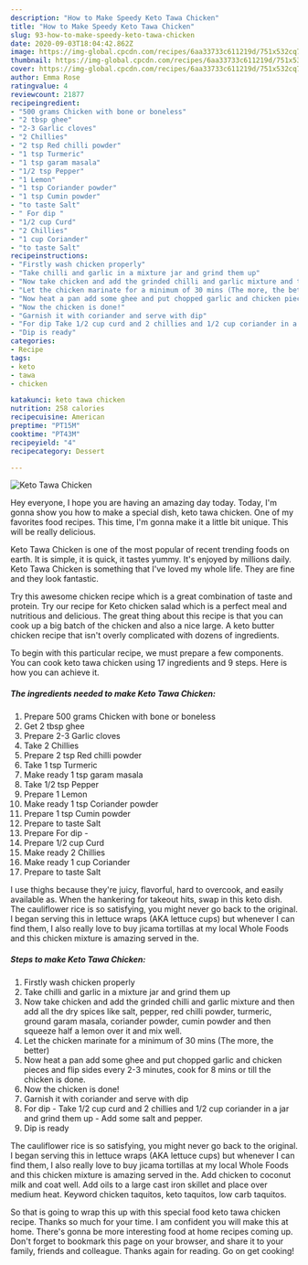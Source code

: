 ```yaml
---
description: "How to Make Speedy Keto Tawa Chicken"
title: "How to Make Speedy Keto Tawa Chicken"
slug: 93-how-to-make-speedy-keto-tawa-chicken
date: 2020-09-03T18:04:42.862Z
image: https://img-global.cpcdn.com/recipes/6aa33733c611219d/751x532cq70/keto-tawa-chicken-recipe-main-photo.jpg
thumbnail: https://img-global.cpcdn.com/recipes/6aa33733c611219d/751x532cq70/keto-tawa-chicken-recipe-main-photo.jpg
cover: https://img-global.cpcdn.com/recipes/6aa33733c611219d/751x532cq70/keto-tawa-chicken-recipe-main-photo.jpg
author: Emma Rose
ratingvalue: 4
reviewcount: 21877
recipeingredient:
- "500 grams Chicken with bone or boneless"
- "2 tbsp ghee"
- "2-3 Garlic cloves"
- "2 Chillies"
- "2 tsp Red chilli powder"
- "1 tsp Turmeric"
- "1 tsp garam masala"
- "1/2 tsp Pepper"
- "1 Lemon"
- "1 tsp Coriander powder"
- "1 tsp Cumin powder"
- "to taste Salt"
- " For dip "
- "1/2 cup Curd"
- "2 Chillies"
- "1 cup Coriander"
- "to taste Salt"
recipeinstructions:
- "Firstly wash chicken properly"
- "Take chilli and garlic in a mixture jar and grind them up"
- "Now take chicken and add the grinded chilli and garlic mixture and then add all the dry spices like salt, pepper, red chilli powder, turmeric, ground garam masala, coriander powder, cumin powder and then squeeze half a lemon over it and mix well."
- "Let the chicken marinate for a minimum of 30 mins (The more, the better)"
- "Now heat a pan add some ghee and put chopped garlic and chicken pieces and flip sides every 2-3 minutes, cook for 8 mins or till the chicken is done."
- "Now the chicken is done!"
- "Garnish it with coriander and serve with dip"
- "For dip Take 1/2 cup curd and 2 chillies and 1/2 cup coriander in a jar and grind them up  Add some salt and pepper."
- "Dip is ready"
categories:
- Recipe
tags:
- keto
- tawa
- chicken

katakunci: keto tawa chicken 
nutrition: 258 calories
recipecuisine: American
preptime: "PT15M"
cooktime: "PT43M"
recipeyield: "4"
recipecategory: Dessert

---
```



![Keto Tawa Chicken](https://img-global.cpcdn.com/recipes/6aa33733c611219d/751x532cq70/keto-tawa-chicken-recipe-main-photo.jpg)

Hey everyone, I hope you are having an amazing day today. Today, I'm gonna show you how to make a special dish, keto tawa chicken. One of my favorites food recipes. This time, I'm gonna make it a little bit unique. This will be really delicious.

Keto Tawa Chicken is one of the most popular of recent trending foods on earth. It is simple, it is quick, it tastes yummy. It's enjoyed by millions daily. Keto Tawa Chicken is something that I've loved my whole life. They are fine and they look fantastic.

Try this awesome chicken recipe which is a great combination of taste and protein. Try our recipe for Keto chicken salad which is a perfect meal and nutritious and delicious. The great thing about this recipe is that you can cook up a big batch of the chicken and also a nice large. A keto butter chicken recipe that isn&#39;t overly complicated with dozens of ingredients.


To begin with this particular recipe, we must prepare a few components. You can cook keto tawa chicken using 17 ingredients and 9 steps. Here is how you can achieve it.

<!--inarticleads1-->

##### The ingredients needed to make Keto Tawa Chicken:

1. Prepare 500 grams Chicken with bone or boneless
1. Get 2 tbsp ghee
1. Prepare 2-3 Garlic cloves
1. Take 2 Chillies
1. Prepare 2 tsp Red chilli powder
1. Take 1 tsp Turmeric
1. Make ready 1 tsp garam masala
1. Take 1/2 tsp Pepper
1. Prepare 1 Lemon
1. Make ready 1 tsp Coriander powder
1. Prepare 1 tsp Cumin powder
1. Prepare to taste Salt
1. Prepare  For dip -
1. Prepare 1/2 cup Curd
1. Make ready 2 Chillies
1. Make ready 1 cup Coriander
1. Prepare to taste Salt


I use thighs because they&#39;re juicy, flavorful, hard to overcook, and easily available as. When the hankering for takeout hits, swap in this keto dish. The cauliflower rice is so satisfying, you might never go back to the original. I began serving this in lettuce wraps (AKA lettuce cups) but whenever I can find them, I also really love to buy jicama tortillas at my local Whole Foods and this chicken mixture is amazing served in the. 

<!--inarticleads2-->

##### Steps to make Keto Tawa Chicken:

1. Firstly wash chicken properly
1. Take chilli and garlic in a mixture jar and grind them up
1. Now take chicken and add the grinded chilli and garlic mixture and then add all the dry spices like salt, pepper, red chilli powder, turmeric, ground garam masala, coriander powder, cumin powder and then squeeze half a lemon over it and mix well.
1. Let the chicken marinate for a minimum of 30 mins (The more, the better)
1. Now heat a pan add some ghee and put chopped garlic and chicken pieces and flip sides every 2-3 minutes, cook for 8 mins or till the chicken is done.
1. Now the chicken is done!
1. Garnish it with coriander and serve with dip
1. For dip - Take 1/2 cup curd and 2 chillies and 1/2 cup coriander in a jar and grind them up  - Add some salt and pepper.
1. Dip is ready


The cauliflower rice is so satisfying, you might never go back to the original. I began serving this in lettuce wraps (AKA lettuce cups) but whenever I can find them, I also really love to buy jicama tortillas at my local Whole Foods and this chicken mixture is amazing served in the. Add chicken to coconut milk and coat well. Add oils to a large cast iron skillet and place over medium heat. Keyword chicken taquitos, keto taquitos, low carb taquitos. 

So that is going to wrap this up with this special food keto tawa chicken recipe. Thanks so much for your time. I am confident you will make this at home. There's gonna be more interesting food at home recipes coming up. Don't forget to bookmark this page on your browser, and share it to your family, friends and colleague. Thanks again for reading. Go on get cooking!
